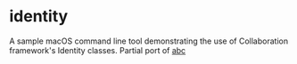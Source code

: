 # identity

A sample macOS command line tool demonstrating the use of Collaboration framework's Identity classes. Partial port of [abc](https://github.com/SAP/macOS-enterprise-privileges/blob/master/source/MTIdentity.m)

